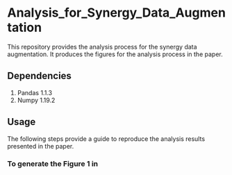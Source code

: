 # Analysis_for_Synergy_Data_Augmentation
This repository provides the analysis process for the synergy data augmentation. It produces the figures for the analysis process in the paper.
## Dependencies
1. Pandas 1.1.3
2. Numpy 1.19.2
## Usage
The following steps provide a guide to reproduce the analysis results presented in the paper.
### To generate the Figure 1 in
